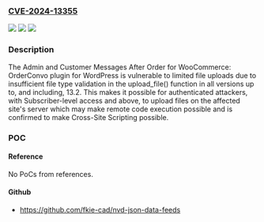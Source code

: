 ### [CVE-2024-13355](https://cve.mitre.org/cgi-bin/cvename.cgi?name=CVE-2024-13355)
![](https://img.shields.io/static/v1?label=Product&message=Admin%20and%20Customer%20Messages%20After%20Order%20for%20WooCommerce%3A%20OrderConvo&color=blue)
![](https://img.shields.io/static/v1?label=Version&message=*%3C%3D%2013.2%20&color=brighgreen)
![](https://img.shields.io/static/v1?label=Vulnerability&message=CWE-434%20Unrestricted%20Upload%20of%20File%20with%20Dangerous%20Type&color=brighgreen)

### Description

The Admin and Customer Messages After Order for WooCommerce: OrderConvo plugin for WordPress is vulnerable to limited file uploads due to insufficient file type validation in the upload_file() function in all versions up to, and including, 13.2. This makes it possible for authenticated attackers, with Subscriber-level access and above, to upload files on the affected site's server which may make remote code execution possible and is confirmed to make Cross-Site Scripting possible.

### POC

#### Reference
No PoCs from references.

#### Github
- https://github.com/fkie-cad/nvd-json-data-feeds

